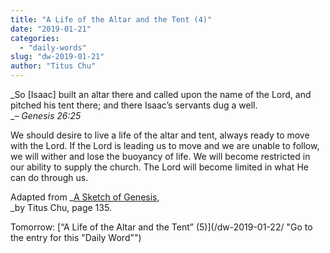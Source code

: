 ```yaml
---
title: "A Life of the Altar and the Tent (4)"
date: "2019-01-21"
categories: 
  - "daily-words"
slug: "dw-2019-01-21"
author: "Titus Chu"
---
```


_So \[Isaac\] built an altar there and called upon the name of the Lord, and pitched his tent there; and there Isaac’s servants dug a well.  
__– Genesis 26:25_

We should desire to live a life of the altar and tent, always ready to move with the Lord. If the Lord is leading us to move and we are unable to follow, we will wither and lose the buoyancy of life. We will become restricted in our ability to supply the church. The Lord will become limited in what He can do through us.

Adapted from _[A Sketch of Genesis](/book-gen-sketch "Go to the listing for this book"),  
_by Titus Chu, page 135.

Tomorrow: [“A Life of the Altar and the Tent” (5)](/dw-2019-01-22/ "Go to the entry for this "Daily Word"")
